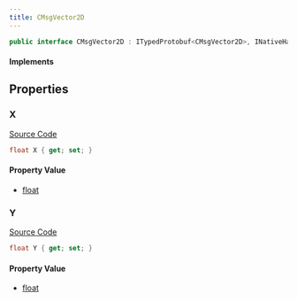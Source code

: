 ```yaml
---
title: CMsgVector2D
---
```


```csharp
public interface CMsgVector2D : ITypedProtobuf<CMsgVector2D>, INativeHandle
```

#### Implements

## Properties

### X

[Source Code](https://github.com/swiftly-solution/swiftlys2/blob/beta/managed/src/SwiftlyS2.Generated/Protobufs/Interfaces/CMsgVector2D.cs#L13)

```csharp
float X { get; set; }
```

#### Property Value

- [float](https://learn.microsoft.com/dotnet/api/system.single)

### Y

[Source Code](https://github.com/swiftly-solution/swiftlys2/blob/beta/managed/src/SwiftlyS2.Generated/Protobufs/Interfaces/CMsgVector2D.cs#L16)

```csharp
float Y { get; set; }
```

#### Property Value

- [float](https://learn.microsoft.com/dotnet/api/system.single)

